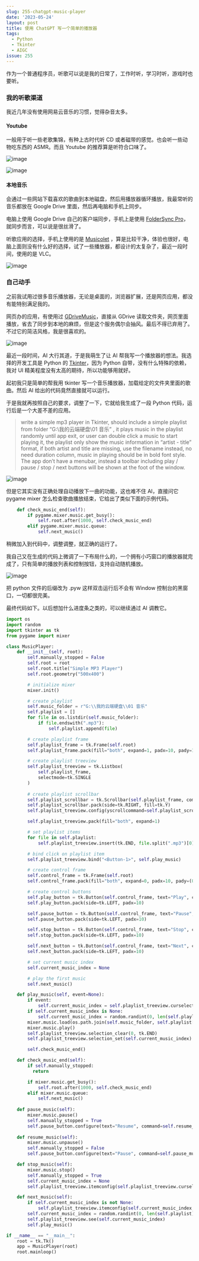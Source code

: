 ```yaml
---
slug: 255-chatgpt-music-player
date: '2023-05-24'
layout: post
title: 使用 ChatGPT 写一个简单的播放器
tags:
  - Python
  - Tkinter
  - AIGC
issue: 255
---
```


作为一个普通程序员，听歌可以说是我的日常了，工作时听，学习时听，游戏时也要听。

### 我的听歌渠道

我近几年没有使用网易云音乐的习惯，觉得杂音太多。

#### Youtube

一般用于听一些老歌集锦，有种上古时代听 CD 或者磁带的感觉。也会听一些动物吃东西的 ASMR。而且 Youtube 的推荐算是听符合口味了。

![image](https://github.com/greatghoul/greatghoul.github.io/assets/208966/45303fd4-30a4-40eb-a912-8ced311d11f7)

![image](https://github.com/greatghoul/greatghoul.github.io/assets/208966/d9321eae-c61e-4425-bb4a-7ebd6ecd0f50)

#### 本地音乐

会通过一些网站下载喜欢的歌曲到本地磁盘，然后用播放器循环播放，我最常听的音乐都放在 Google Drive 里面，然后再电脑和手机上同步。

电脑上使用 Google Drive 自己的客户端同步，手机上是使用 [FolderSync Pro](https://play.google.com/store/apps/details?id=dk.tacit.android.foldersync.full&hl=en_US&gl=US)，就同步而言，可以说是很丝滑了。

听歌应用的选择，手机上使用的是 [Musicolet](https://play.google.com/store/apps/details?id=in.krosbits.musicolet&hl=en_US&gl=US) ，算是比较干净，体验也很好，电脑上面则没有什么好的选择，试了一些播放器，都设计的太复杂了，最近一段时间，使用的是 VLC。

![image](https://github.com/greatghoul/greatghoul.github.io/assets/208966/0f8b04e3-a8f7-4224-b9b7-8136963a1efd)

### 自己动手

之前我试用过很多音乐播放器，无论是桌面的，浏览器扩展，还是网页应用，都没有能特别满足我的。

网页办的应用，有使用过 [GDriveMusic](https://gdrivemusic.com/)，直接从 GDrive 读取文件夹，网页里面播放，省去了同步到本地的麻烦，但是这个服务偶尔会抽风。最后不得已弃用了。不过它的简洁风格，我是很喜欢的。

![image](https://github.com/greatghoul/greatghoul.github.io/assets/208966/34f7f4d1-c034-448a-86d3-92c59f959ab4)

最近一段时间，AI 大行其道，于是我萌生了让 AI 帮我写一个播放器的想法。我选择的开发工具是 Python 的 [Tkinter](https://docs.python.org/3/library/tkinter.html)，因为 Python 自带，没有什么特殊的依赖，我对 UI 精美程度没有太高的期待，所以功能够用就好。

起初我只是简单的帮我用 tkinter 写一个音乐播放器，加载给定的文件夹里面的歌曲。然后 AI 给出的代码竟然直接就可以运行。

于是我就再按照自己的要求，调整了一下，它就给我生成了一段 Python 代码，运行后是一个大差不差的应用。

> write a simple mp3 player in Tkinter, should include a simple playlist from folder “G:\\我的云端硬盘\\01 音乐” , it plays music in the playlist randomly until app exit, or user can double click a music to start playing it, the playlist only show the music information in “artist - title” format, if both artist and title are missing, use the filename instead, no need duration column, music in playing should be in bold font style. The app don’t have a menubar, instead a toolbar including play / pause / stop / next buttons will be shown at the foot of the window.

![image](https://github.com/greatghoul/greatghoul.github.io/assets/208966/abdc3bf7-8ea0-4873-82d8-e11e81c73fc4)

但是它其实没有正确处理自动播放下一曲的功能，这也难不住 AI，直接问它 pygame mixer 怎么检查歌曲播放结束，它给出了类似下面的示例代码。

```python
    def check_music_end(self):
        if pygame.mixer.music.get_busy():
            self.root.after(1000, self.check_music_end)
        elif pygame.mixer.music.queue:
            self.next_music()
```

稍微加入到代码中，调整调整，就正确的运行了。

我自己又在生成的代码上微调了一下布局什么的，一个拥有小巧窗口的播放器就完成了，只有简单的播放列表和控制按钮，支持自动随机播放。

![image](https://github.com/greatghoul/greatghoul.github.io/assets/208966/a976d109-02dd-4858-af3f-259d4bc20a28)

把 python 文件的后缀改为 .pyw 这样双击运行后不会有 Window 控制台的黑窗口，一切都很完美。

最终代码如下。以后想加什么进度条之类的，可以继续通过 AI 调教它。

```python
import os
import random
import tkinter as tk
from pygame import mixer

class MusicPlayer:
    def __init__(self, root):
        self.manually_stopped = False
        self.root = root
        self.root.title("Simple MP3 Player")
        self.root.geometry("500x400")

        # initialize mixer
        mixer.init()

        # create playlist
        self.music_folder = r"G:\\我的云端硬盘\\01 音乐"
        self.playlist = []
        for file in os.listdir(self.music_folder):
            if file.endswith(".mp3"):
                self.playlist.append(file)

        # create playlist frame
        self.playlist_frame = tk.Frame(self.root)
        self.playlist_frame.pack(fill="both", expand=1, padx=10, pady=10)

        # create playlist treeview
        self.playlist_treeview = tk.Listbox(
            self.playlist_frame,
            selectmode=tk.SINGLE
        )
        
        # create playlist scrollbar
        self.playlist_scrollbar = tk.Scrollbar(self.playlist_frame, command=self.playlist_treeview.yview)
        self.playlist_scrollbar.pack(side=tk.RIGHT, fill=tk.Y)
        self.playlist_treeview.config(yscrollcommand=self.playlist_scrollbar.set)

        self.playlist_treeview.pack(fill="both", expand=1)

        # set playlist items
        for file in self.playlist:
            self.playlist_treeview.insert(tk.END, file.split(".mp3")[0])

        # bind click on playlist item
        self.playlist_treeview.bind("<Button-1>", self.play_music)

        # create control frame
        self.control_frame = tk.Frame(self.root)
        self.control_frame.pack(fill="both", expand=0, padx=10, pady=(0, 10))

        # create control buttons
        self.play_button = tk.Button(self.control_frame, text="Play", command=self.play_music)
        self.play_button.pack(side=tk.LEFT, padx=10)

        self.pause_button = tk.Button(self.control_frame, text="Pause", command=self.pause_music)
        self.pause_button.pack(side=tk.LEFT, padx=10)

        self.stop_button = tk.Button(self.control_frame, text="Stop", command=self.stop_music)
        self.stop_button.pack(side=tk.LEFT, padx=10)

        self.next_button = tk.Button(self.control_frame, text="Next", command=self.next_music)
        self.next_button.pack(side=tk.LEFT, padx=10)

        # set current music index
        self.current_music_index = None

        # play the first music
        self.next_music()

    def play_music(self, event=None):
        if event:
            self.current_music_index = self.playlist_treeview.curselection()[0]
        if self.current_music_index is None:
            self.current_music_index = random.randint(0, len(self.playlist) - 1)
        mixer.music.load(os.path.join(self.music_folder, self.playlist[self.current_music_index]))
        mixer.music.play()
        self.playlist_treeview.selection_clear(0, tk.END)
        self.playlist_treeview.selection_set(self.current_music_index)

        self.check_music_end()

    def check_music_end(self):
        if self.manually_stopped:
          return

        if mixer.music.get_busy():
            self.root.after(1000, self.check_music_end)
        elif mixer.music.queue:
            self.next_music()
            
    def pause_music(self):
        mixer.music.pause()
        self.manually_stopped = True
        self.pause_button.configure(text="Resume", command=self.resume_music)
    
    def resume_music(self):
        mixer.music.unpause()
        self.manually_stopped = False
        self.pause_button.configure(text="Pause", command=self.pause_music)

    def stop_music(self):
        mixer.music.stop()
        self.manually_stopped = True
        self.current_music_index = None
        self.playlist_treeview.itemconfig(self.playlist_treeview.curselection(), bg="white")

    def next_music(self):
        if self.current_music_index is not None:
            self.playlist_treeview.itemconfig(self.current_music_index, bg="white")
        self.current_music_index = random.randint(0, len(self.playlist) - 1)
        self.playlist_treeview.see(self.current_music_index)
        self.play_music()

if __name__ == "__main__":
    root = tk.Tk()
    app = MusicPlayer(root)
    root.mainloop()
```
